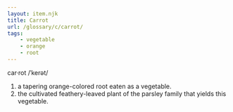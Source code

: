 ```yaml
---
layout: item.njk
title: Carrot
url: /glossary/c/carrot/
tags:
    - vegetable
    - orange
    - root
---
```


car·rot
/ˈkerət/

1. a tapering orange-colored root eaten as a vegetable.
2. the cultivated feathery-leaved plant of the parsley family that yields this vegetable.
